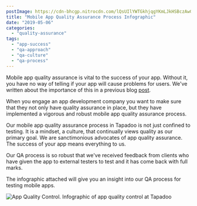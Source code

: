 ```yaml
---
postImage: https://cdn-bhcgp.nitrocdn.com/lQsUIlYWTGkhjqgYKmLJkHSBczAwGDPM/assets/static/optimized/rev-f8d7f54/wp-content/uploads/2019/02/qa_tapadoo_blog_banner-01.jpg.webp
title: "Mobile App Quality Assurance Process Infographic"
date: "2019-05-06"
categories: 
  - "quality-assurance"
tags: 
  - "app-success"
  - "qa-approach"
  - "qa-culture"
  - "qa-process"
---
```


Mobile app quality assurance is vital to the success of your app. Without it, you have no way of telling if your app will cause problems for users. We've written about the importance of this in a previous blog [post](https://tapadoo.wpengine.com/the-importance-of-app-quality-assurance/).

When you engage an app development company you want to make sure that they not only have quality assurance in place, but they have implemented a vigorous and robust mobile app quality assurance process.  

Our mobile app quality assurance process in Tapadoo is not just confined to testing. It is a mindset, a culture, that continually views quality as our primary goal. We are sanctimonious advocates of app quality assurance. The success of your app means everything to us.

Our QA process is so robust that we've received feedback from clients who have given the app to external testers to test and it has come back with full marks.

The infographic attached will give you an insight into our QA process for testing mobile apps.

![App Quality Control. Infographic of app quality control at Tapadoo](images/QAInfographic.jpg)
